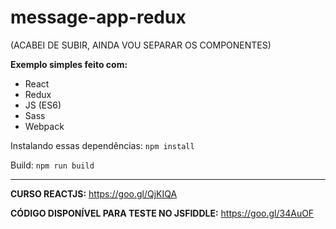 # message-app-redux

(ACABEI DE SUBIR, AINDA VOU SEPARAR OS COMPONENTES)

<b>Exemplo simples feito com:</b>
- React
- Redux
- JS (ES6)
- Sass
- Webpack

Instalando essas dependências:
`npm install`

Build:
`npm run build`

<hr />

<b>CURSO REACTJS:</b> https://goo.gl/QjKIQA

<b>CÓDIGO DISPONÍVEL PARA TESTE NO JSFIDDLE:</b> https://goo.gl/34AuOF
